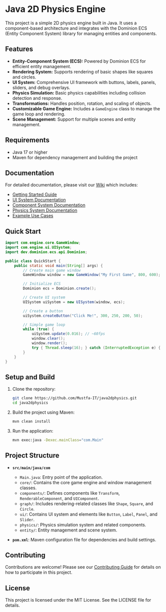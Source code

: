 # Java 2D Physics Engine

This project is a simple 2D physics engine built in Java. It uses a component-based architecture and integrates with the Dominion ECS (Entity Component System) library for managing entities and components.

## Features

- **Entity-Component System (ECS):** Powered by Dominion ECS for efficient entity management.
- **Rendering System:** Supports rendering of basic shapes like squares and circles.
- **UI System:** Comprehensive UI framework with buttons, labels, panels, sliders, and debug overlays.
- **Physics Simulation:** Basic physics capabilities including collision detection and response.
- **Transformations:** Handles position, rotation, and scaling of objects.
- **Customizable Game Engine:** Includes a `GameEngine` class to manage the game loop and rendering.
- **Scene Management:** Support for multiple scenes and entity management.

## Requirements

- Java 17 or higher
- Maven for dependency management and building the project

## Documentation

For detailed documentation, please visit our [Wiki](./wiki/Home.md) which includes:

- [Getting Started Guide](./wiki/GettingStarted.md)
- [UI System Documentation](./wiki/UI-System.md)
- [Component System Documentation](./wiki/Component-System.md)
- [Physics System Documentation](./wiki/Physics-System.md)
- [Example Use Cases](./wiki/Examples.md)

## Quick Start

```java
import com.engine.core.GameWindow;
import com.engine.ui.UISystem;
import dev.dominion.ecs.api.Dominion;

public class QuickStart {
    public static void main(String[] args) {
        // Create main game window
        GameWindow window = new GameWindow("My First Game", 800, 600);

        // Initialize ECS
        Dominion ecs = Dominion.create();

        // Create UI system
        UISystem uiSystem = new UISystem(window, ecs);

        // Create a button
        uiSystem.createButton("Click Me!", 300, 250, 200, 50);

        // Simple game loop
        while (true) {
            uiSystem.update(0.016); // ~60fps
            window.clear();
            window.render();
            try { Thread.sleep(16); } catch (InterruptedException e) { }
        }
    }
}
```

## Setup and Build

1. Clone the repository:
   ```bash
   git clone https://github.com/Mustfa-IT/java2dphysics.git
   cd java2dphysics
   ```

2. Build the project using Maven:
   ```bash
   mvn clean install
   ```

3. Run the application:
   ```bash
   mvn exec:java -Dexec.mainClass="com.Main"
   ```

## Project Structure

- **`src/main/java/com`**
  - `Main.java`: Entry point of the application.
  - `core/`: Contains the core game engine and window management classes.
  - `components/`: Defines components like `Transform`, `RenderableComponent`, and `UIComponent`.
  - `graph/`: Includes rendering-related classes like `Shape`, `Square`, and `Circle`.
  - `ui/`: Contains UI system and elements like `Button`, `Label`, `Panel`, and `Slider`.
  - `physics/`: Physics simulation system and related components.
  - `entity/`: Entity management and scene system.

- **`pom.xml`**: Maven configuration file for dependencies and build settings.

## Contributing

Contributions are welcome! Please see our [Contributing Guide](./wiki/Contributing.md) for details on how to participate in this project.

## License

This project is licensed under the MIT License. See the LICENSE file for details.
